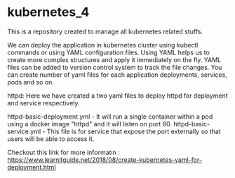 # kubernetes_4
This is a repository created to manage all kubernetes related stuffs.

We can deploy the application in kubernetes cluster using kubectl commands or using YAML configuration files.
Using YAML helps us to create more complex structures and apply it immediately on the fly. YAML files can be added to version control system to track the file changes. You can create number of yaml files for each application deployments, services, pods and so on.

httpd:
Here we have created a two yaml files to deploy httpd for deployment and service respectively.

httpd-basic-deployment.yml - It will run a single container within a pod using a docker image "httpd" and it will listen on port 80.
httpd-basic-service.yml - This file is for service that expose the port externally so that users will be able to access it.

Checkout this link for more informatin : https://www.learnitguide.net/2018/08/create-kubernetes-yaml-for-deployment.html
